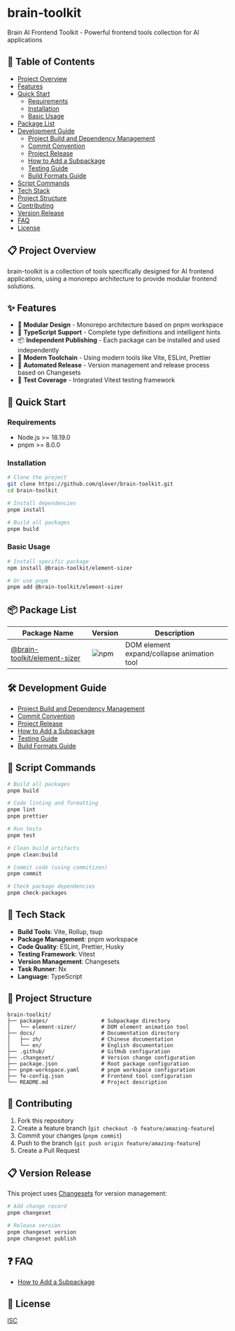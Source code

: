 # brain-toolkit

Brain AI Frontend Toolkit - Powerful frontend tools collection for AI applications

## 📖 Table of Contents

- [Project Overview](#-project-overview)
- [Features](#-features)
- [Quick Start](#-quick-start)
  - [Requirements](#requirements)
  - [Installation](#installation)
  - [Basic Usage](#basic-usage)
- [Package List](#-package-list)
- [Development Guide](#-development-guide)
  - [Project Build and Dependency Management](./docs/en/project-builder.md)
  - [Commit Convention](./docs/en/commit-convention.md)
  - [Project Release](./docs/en/project-release.md)
  - [How to Add a Subpackage](./docs/en/how-to-add-a-subpackage.md)
  - [Testing Guide](./docs/en/testing-guide.md)
  - [Build Formats Guide](./docs/en/build-formats.md)
- [Script Commands](#-script-commands)
- [Tech Stack](#-tech-stack)
- [Project Structure](#-project-structure)
- [Contributing](#-contributing)
- [Version Release](#-version-release)
- [FAQ](#-faq)
- [License](#-license)

## 📋 Project Overview

brain-toolkit is a collection of tools specifically designed for AI frontend applications, using a monorepo architecture to provide modular frontend solutions.

## ✨ Features

- 🎯 **Modular Design** - Monorepo architecture based on pnpm workspace
- 🔧 **TypeScript Support** - Complete type definitions and intelligent hints
- 📦 **Independent Publishing** - Each package can be installed and used independently
- 🚀 **Modern Toolchain** - Using modern tools like Vite, ESLint, Prettier
- 🔄 **Automated Release** - Version management and release process based on Changesets
- 🧪 **Test Coverage** - Integrated Vitest testing framework

## 🚀 Quick Start

### Requirements

- Node.js >= 18.19.0
- pnpm >= 8.0.0

### Installation

```bash
# Clone the project
git clone https://github.com/qlover/brain-toolkit.git
cd brain-toolkit

# Install dependencies
pnpm install

# Build all packages
pnpm build
```

### Basic Usage

```bash
# Install specific package
npm install @brain-toolkit/element-sizer

# Or use pnpm
pnpm add @brain-toolkit/element-sizer
```

## 📦 Package List

| Package Name                                                       | Version                                                           | Description                                |
| ------------------------------------------------------------------ | ----------------------------------------------------------------- | ------------------------------------------ |
| [@brain-toolkit/element-sizer](./packages/element-sizer/README.md) | ![npm](https://img.shields.io/npm/v/@brain-toolkit/element-sizer) | DOM element expand/collapse animation tool |

## 🛠️ Development Guide

- [Project Build and Dependency Management](./docs/en/project-builder.md)
- [Commit Convention](./docs/en/commit-convention.md)
- [Project Release](./docs/en/project-release.md)
- [How to Add a Subpackage](./docs/en/how-to-add-a-subpackage.md)
- [Testing Guide](./docs/en/testing-guide.md)
- [Build Formats Guide](./docs/en/build-formats.md)

## 📜 Script Commands

```bash
# Build all packages
pnpm build

# Code linting and formatting
pnpm lint
pnpm prettier

# Run tests
pnpm test

# Clean build artifacts
pnpm clean:build

# Commit code (using commitizen)
pnpm commit

# Check package dependencies
pnpm check-packages
```

## 🔧 Tech Stack

- **Build Tools**: Vite, Rollup, tsup
- **Package Management**: pnpm workspace
- **Code Quality**: ESLint, Prettier, Husky
- **Testing Framework**: Vitest
- **Version Management**: Changesets
- **Task Runner**: Nx
- **Language**: TypeScript

## 📁 Project Structure

```
brain-toolkit/
├── packages/                 # Subpackage directory
│   └── element-sizer/        # DOM element animation tool
├── docs/                     # Documentation directory
│   ├── zh/                   # Chinese documentation
│   └── en/                   # English documentation
├── .github/                  # GitHub configuration
├── .changeset/               # Version change configuration
├── package.json              # Root package configuration
├── pnpm-workspace.yaml       # pnpm workspace configuration
├── fe-config.json            # Frontend tool configuration
└── README.md                 # Project description
```

## 🤝 Contributing

1. Fork this repository
2. Create a feature branch (`git checkout -b feature/amazing-feature`)
3. Commit your changes (`pnpm commit`)
4. Push to the branch (`git push origin feature/amazing-feature`)
5. Create a Pull Request

## 📋 Version Release

This project uses [Changesets](https://github.com/changesets/changesets) for version management:

```bash
# Add change record
pnpm changeset

# Release version
pnpm changeset version
pnpm changeset publish
```

## ❓ FAQ

- [How to Add a Subpackage](./docs/en/how-to-add-a-subpackage.md)

## 📄 License

[ISC](./LICENSE)
